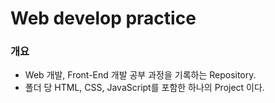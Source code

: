 # Web develop practice

### 개요

- Web 개발, Front-End 개발 공부 과정을 기록하는 Repository.
- 폴더 당 HTML, CSS, JavaScript를 포함한 하나의 Project 이다.
